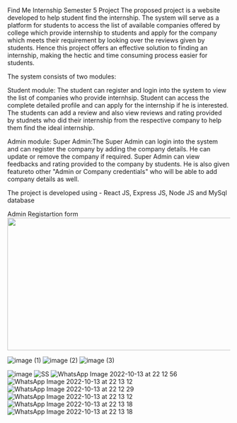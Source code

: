Find Me Internship Semester 5 Project 
The proposed project is a website developed to help student find the internship. The system will serve as a platform for students to access the list of available companies offered by college which provide internship to students and apply for the company which meets their requirement by looking over the reviews given by students. Hence this project offers an effective solution to finding an internship, making the hectic and time consuming process easier for students.

The system consists of two modules:

Student module:
The student can register and login into the system to view the list of companies who provide internhsip. Student can access the complete detailed profile and can apply for the internship if he is interested. The students can add a review and also view reviews and rating provided by studnets who did their internship from the respective company to help them find the ideal internship.

Admin module:
Super Admin:The Super Admin can login into the system and can register the company by adding the company details. He can update or remove the company if required. Super Admin can view feedbacks and rating provided to the company by students. He is also given featureto other "Admin or Company credentials" who will be able to add company details as well.  

The project is developed using - React JS, Express JS, Node JS and MySql database <br>

Admin Registartion form <br>
<img src="https://user-images.githubusercontent.com/88047746/223939224-c8df6176-6261-461f-a188-fe4528e0008c.jpg" width="600px" height="300px">

![image (1)](https://user-images.githubusercontent.com/88047746/223939030-31b802ec-94e7-4820-a0a3-76d79c950099.png)
![image (2)](https://user-images.githubusercontent.com/88047746/223939040-5cf2665f-4337-4cb2-ba61-9b6384b6306c.png)
![image (3)](https://user-images.githubusercontent.com/88047746/223940093-e5337658-b00f-4ad4-b6a9-4982998d5ab2.png)

![image](https://user-images.githubusercontent.com/88047746/223939082-c872b60a-02f8-448b-9338-830327fb2235.png)
![SS](https://user-images.githubusercontent.com/88047746/223939130-7e4d3bb1-2801-4dfe-bdaa-e0aed30cd64e.png)
![WhatsApp Image 2022-10-13 at 22 12 56](https://user-images.githubusercontent.com/88047746/223939180-ebdfbece-0286-4d6b-98ea-24b0d3f740e6.jpg)
![WhatsApp Image 2022-10-13 at 22 13 12](https://user-images.githubusercontent.com/88047746/223939240-dce6c190-f223-4221-a647-23318280ff51.jpg)
![WhatsApp Image 2022-10-13 at 22 12 29](https://user-images.githubusercontent.com/88047746/223939264-a785c0ea-b245-4298-a4dc-6954175f23e4.jpg)
![WhatsApp Image 2022-10-13 at 22 13 12](https://user-images.githubusercontent.com/88047746/223939275-4e4af710-df2d-4679-8982-169042b8e94f.jpg)
![WhatsApp Image 2022-10-13 at 22 13 18](https://user-images.githubusercontent.com/88047746/223939290-c8f2ad85-889a-429c-87eb-a297a32ab4bb.jpg)
![WhatsApp Image 2022-10-13 at 22 13 18](https://user-images.githubusercontent.com/88047746/223939424-5f1536d5-9cca-4737-acc6-c17c3c144456.jpg)

